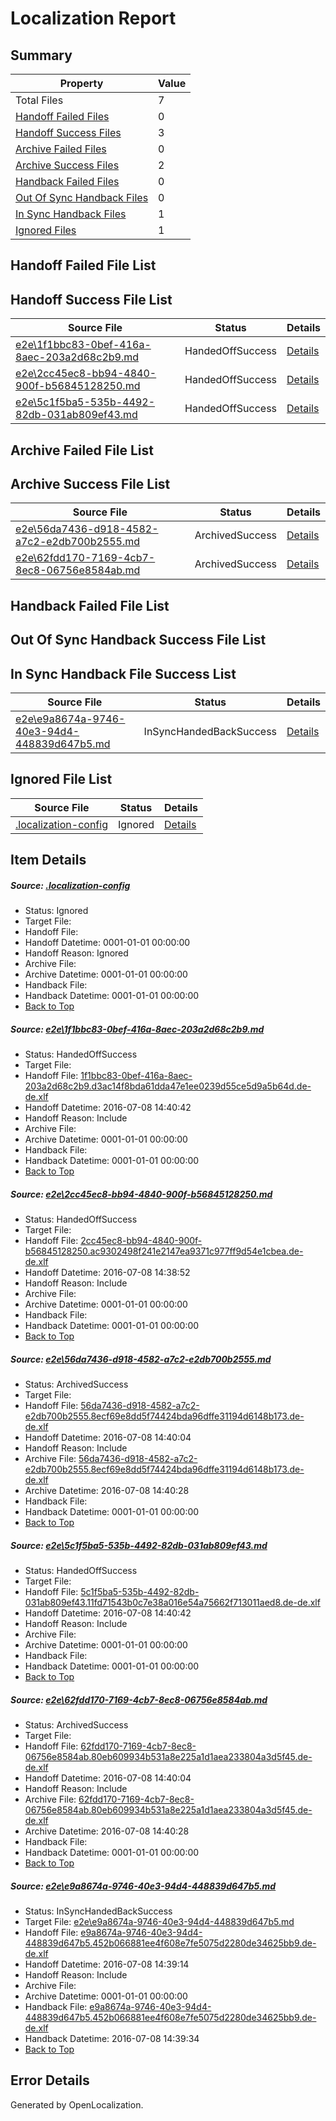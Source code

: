 # <a name='report-top'></a> Localization Report

## Summary
 Property | Value 
 -------- | ----- 
 Total Files | 7
[ Handoff Failed Files ](#handoff-failed-list)| 0
[ Handoff Success Files ](#handoff-success-list)| 3
[ Archive Failed Files ](#archive-failed-list)| 0
[ Archive Success Files ](#archive-success-list)| 2
[ Handback Failed Files ](#handback-failed-list)| 0
[ Out Of Sync Handback Files ](#outofsync-handback-success-list)| 0
[ In Sync Handback Files ](#insync-handback-success-list)| 1
[ Ignored Files ](#ignored-list)| 1

## <a name='handoff-failed-list'></a> Handoff Failed File List

## <a name='handoff-success-list'></a> Handoff Success File List
 Source File | Status | Details 
 ----------- | ------ | ------- 
 [e2e\1f1bbc83-0bef-416a-8aec-203a2d68c2b9.md](https://github.com/OpenLocalizationTestOrg/oltest/blob/91cd53a6809bfb7b866dc8bf423782a45fe7868a/e2e/1f1bbc83-0bef-416a-8aec-203a2d68c2b9.md) | HandedOffSuccess | [Details](#ecfef9faa3385110d901f5433958d3b3d365e8e61)
 [e2e\2cc45ec8-bb94-4840-900f-b56845128250.md](https://github.com/OpenLocalizationTestOrg/oltest/blob/7b78146e3844271befd4b7b942bfa917794bf5e7/e2e/2cc45ec8-bb94-4840-900f-b56845128250.md) | HandedOffSuccess | [Details](#af45c4322c08db31b26aca6725cc670ddca2f31b2)
 [e2e\5c1f5ba5-535b-4492-82db-031ab809ef43.md](https://github.com/OpenLocalizationTestOrg/oltest/blob/91cd53a6809bfb7b866dc8bf423782a45fe7868a/e2e/5c1f5ba5-535b-4492-82db-031ab809ef43.md) | HandedOffSuccess | [Details](#fac15a918ab17d0dd7bbfb65b24ed0c282b4eb864)

## <a name='archive-failed-list'></a> Archive Failed File List

## <a name='archive-success-list'></a> Archive Success File List
 Source File | Status | Details 
 ----------- | ------ | ------- 
 [e2e\56da7436-d918-4582-a7c2-e2db700b2555.md](https://github.com/OpenLocalizationTestOrg/oltest/blob/9843cfece50abf9b05d6eafd4ba1d35e5a18428d/e2e/56da7436-d918-4582-a7c2-e2db700b2555.md) | ArchivedSuccess | [Details](#cf0019122558391c44d6e45f91f1e88603a77a0d3)
 [e2e\62fdd170-7169-4cb7-8ec8-06756e8584ab.md](https://github.com/OpenLocalizationTestOrg/oltest/blob/9843cfece50abf9b05d6eafd4ba1d35e5a18428d/e2e/62fdd170-7169-4cb7-8ec8-06756e8584ab.md) | ArchivedSuccess | [Details](#4890ccfcf2a822553019a36b65547b28a71c6f9f5)

## <a name='handback-failed-list'></a> Handback Failed File List

## <a name='outofsync-handback-success-list'></a> Out Of Sync Handback Success File List

## <a name='insync-handback-success-list'></a> In Sync Handback File Success List
 Source File | Status | Details 
 ----------- | ------ | ------- 
 [e2e\e9a8674a-9746-40e3-94d4-448839d647b5.md](https://github.com/OpenLocalizationTestOrg/oltest/blob/d0df33315f6a12ed0dc5ee72d33a1769d1cdac4d/e2e/e9a8674a-9746-40e3-94d4-448839d647b5.md) | InSyncHandedBackSuccess | [Details](#3df8b023d3ad74c81e216118e9552b797796e9546)

## <a name='ignored-list'></a> Ignored File List
 Source File | Status | Details 
 ----------- | ------ | ------- 
 [.localization-config](https://github.com/OpenLocalizationTestOrg/oltest/blob/91cd53a6809bfb7b866dc8bf423782a45fe7868a/.localization-config) | Ignored | [Details](#3d4f252ac210baf56311d7e97dcc2db10974dbd20)

## Item Details
##### <a name='3d4f252ac210baf56311d7e97dcc2db10974dbd20'></a> Source: [.localization-config](https://github.com/OpenLocalizationTestOrg/oltest/blob/91cd53a6809bfb7b866dc8bf423782a45fe7868a/.localization-config)
* Status: Ignored
* Target File: 
* Handoff File: 
* Handoff Datetime: 0001-01-01 00:00:00
* Handoff Reason: Ignored
* Archive File: 
* Archive Datetime: 0001-01-01 00:00:00
* Handback File: 
* Handback Datetime: 0001-01-01 00:00:00
* [Back to Top](#report-top)

##### <a name='ecfef9faa3385110d901f5433958d3b3d365e8e61'></a> Source: [e2e\1f1bbc83-0bef-416a-8aec-203a2d68c2b9.md](https://github.com/OpenLocalizationTestOrg/oltest/blob/91cd53a6809bfb7b866dc8bf423782a45fe7868a/e2e/1f1bbc83-0bef-416a-8aec-203a2d68c2b9.md)
* Status: HandedOffSuccess
* Target File: 
* Handoff File: [1f1bbc83-0bef-416a-8aec-203a2d68c2b9.d3ac14f8bda61dda47e1ee0239d55ce5d9a5b64d.de-de.xlf](https://github.com/OpenLocalizationTestOrg/olhandoff-e2e/blob/bfcd56b29d7bf8ba106f20cfc33450cf035900aa/ol-handoff/OpenLocalizationTestOrg/oltest-dede-fly/ci/ht/1f1bbc83-0bef-416a-8aec-203a2d68c2b9.d3ac14f8bda61dda47e1ee0239d55ce5d9a5b64d.de-de.xlf)
* Handoff Datetime: 2016-07-08 14:40:42
* Handoff Reason: Include
* Archive File: 
* Archive Datetime: 0001-01-01 00:00:00
* Handback File: 
* Handback Datetime: 0001-01-01 00:00:00
* [Back to Top](#report-top)

##### <a name='af45c4322c08db31b26aca6725cc670ddca2f31b2'></a> Source: [e2e\2cc45ec8-bb94-4840-900f-b56845128250.md](https://github.com/OpenLocalizationTestOrg/oltest/blob/7b78146e3844271befd4b7b942bfa917794bf5e7/e2e/2cc45ec8-bb94-4840-900f-b56845128250.md)
* Status: HandedOffSuccess
* Target File: 
* Handoff File: [2cc45ec8-bb94-4840-900f-b56845128250.ac9302498f241e2147ea9371c977ff9d54e1cbea.de-de.xlf](https://github.com/OpenLocalizationTestOrg/olhandoff-e2e/blob/699357e9e8ec6fa17cf82ad6db73cc1637a30b88/ol-handoff/OpenLocalizationTestOrg/oltest-dede-fly/ci/ht/2cc45ec8-bb94-4840-900f-b56845128250.ac9302498f241e2147ea9371c977ff9d54e1cbea.de-de.xlf)
* Handoff Datetime: 2016-07-08 14:38:52
* Handoff Reason: Include
* Archive File: 
* Archive Datetime: 0001-01-01 00:00:00
* Handback File: 
* Handback Datetime: 0001-01-01 00:00:00
* [Back to Top](#report-top)

##### <a name='cf0019122558391c44d6e45f91f1e88603a77a0d3'></a> Source: [e2e\56da7436-d918-4582-a7c2-e2db700b2555.md](https://github.com/OpenLocalizationTestOrg/oltest/blob/9843cfece50abf9b05d6eafd4ba1d35e5a18428d/e2e/56da7436-d918-4582-a7c2-e2db700b2555.md)
* Status: ArchivedSuccess
* Target File: 
* Handoff File: [56da7436-d918-4582-a7c2-e2db700b2555.8ecf69e8dd5f74424bda96dffe31194d6148b173.de-de.xlf](https://github.com/OpenLocalizationTestOrg/olhandoff-e2e/blob/1ce4de83882b3802a5b9cf1cdcc0b70eb61f0217/ol-handoff/OpenLocalizationTestOrg/oltest-dede-fly/ci/ht/56da7436-d918-4582-a7c2-e2db700b2555.8ecf69e8dd5f74424bda96dffe31194d6148b173.de-de.xlf)
* Handoff Datetime: 2016-07-08 14:40:04
* Handoff Reason: Include
* Archive File: [56da7436-d918-4582-a7c2-e2db700b2555.8ecf69e8dd5f74424bda96dffe31194d6148b173.de-de.xlf](https://github.com/OpenLocalizationTestOrg/olhandoff-e2e/blob/00800844a349695e0a806fb5444b63ff60577f8c/ol-archive/OpenLocalizationTestOrg/oltest-dede-fly/ci/ht/56da7436-d918-4582-a7c2-e2db700b2555.8ecf69e8dd5f74424bda96dffe31194d6148b173.de-de.xlf)
* Archive Datetime: 2016-07-08 14:40:28
* Handback File: 
* Handback Datetime: 0001-01-01 00:00:00
* [Back to Top](#report-top)

##### <a name='fac15a918ab17d0dd7bbfb65b24ed0c282b4eb864'></a> Source: [e2e\5c1f5ba5-535b-4492-82db-031ab809ef43.md](https://github.com/OpenLocalizationTestOrg/oltest/blob/91cd53a6809bfb7b866dc8bf423782a45fe7868a/e2e/5c1f5ba5-535b-4492-82db-031ab809ef43.md)
* Status: HandedOffSuccess
* Target File: 
* Handoff File: [5c1f5ba5-535b-4492-82db-031ab809ef43.11fd71543b0c7e38a016e54a75662f713011aed8.de-de.xlf](https://github.com/OpenLocalizationTestOrg/olhandoff-e2e/blob/bfcd56b29d7bf8ba106f20cfc33450cf035900aa/ol-handoff/OpenLocalizationTestOrg/oltest-dede-fly/ci/ht/5c1f5ba5-535b-4492-82db-031ab809ef43.11fd71543b0c7e38a016e54a75662f713011aed8.de-de.xlf)
* Handoff Datetime: 2016-07-08 14:40:42
* Handoff Reason: Include
* Archive File: 
* Archive Datetime: 0001-01-01 00:00:00
* Handback File: 
* Handback Datetime: 0001-01-01 00:00:00
* [Back to Top](#report-top)

##### <a name='4890ccfcf2a822553019a36b65547b28a71c6f9f5'></a> Source: [e2e\62fdd170-7169-4cb7-8ec8-06756e8584ab.md](https://github.com/OpenLocalizationTestOrg/oltest/blob/9843cfece50abf9b05d6eafd4ba1d35e5a18428d/e2e/62fdd170-7169-4cb7-8ec8-06756e8584ab.md)
* Status: ArchivedSuccess
* Target File: 
* Handoff File: [62fdd170-7169-4cb7-8ec8-06756e8584ab.80eb609934b531a8e225a1d1aea233804a3d5f45.de-de.xlf](https://github.com/OpenLocalizationTestOrg/olhandoff-e2e/blob/1ce4de83882b3802a5b9cf1cdcc0b70eb61f0217/ol-handoff/OpenLocalizationTestOrg/oltest-dede-fly/ci/ht/62fdd170-7169-4cb7-8ec8-06756e8584ab.80eb609934b531a8e225a1d1aea233804a3d5f45.de-de.xlf)
* Handoff Datetime: 2016-07-08 14:40:04
* Handoff Reason: Include
* Archive File: [62fdd170-7169-4cb7-8ec8-06756e8584ab.80eb609934b531a8e225a1d1aea233804a3d5f45.de-de.xlf](https://github.com/OpenLocalizationTestOrg/olhandoff-e2e/blob/00800844a349695e0a806fb5444b63ff60577f8c/ol-archive/OpenLocalizationTestOrg/oltest-dede-fly/ci/ht/62fdd170-7169-4cb7-8ec8-06756e8584ab.80eb609934b531a8e225a1d1aea233804a3d5f45.de-de.xlf)
* Archive Datetime: 2016-07-08 14:40:28
* Handback File: 
* Handback Datetime: 0001-01-01 00:00:00
* [Back to Top](#report-top)

##### <a name='3df8b023d3ad74c81e216118e9552b797796e9546'></a> Source: [e2e\e9a8674a-9746-40e3-94d4-448839d647b5.md](https://github.com/OpenLocalizationTestOrg/oltest/blob/d0df33315f6a12ed0dc5ee72d33a1769d1cdac4d/e2e/e9a8674a-9746-40e3-94d4-448839d647b5.md)
* Status: InSyncHandedBackSuccess
* Target File: [e2e\e9a8674a-9746-40e3-94d4-448839d647b5.md](https://github.com/OpenLocalizationTestOrg/oltest-dede-fly/blob/61c7ece1c6b70b06a63f426858c3f64248b81518/e2e/e9a8674a-9746-40e3-94d4-448839d647b5.md)
* Handoff File: [e9a8674a-9746-40e3-94d4-448839d647b5.452b066881ee4f608e7fe5075d2280de34625bb9.de-de.xlf](https://github.com/OpenLocalizationTestOrg/olhandoff-e2e/blob/c5555badb6e18b05f5c3f044c5d3943d72502575/ol-handoff/OpenLocalizationTestOrg/oltest-dede-fly/ci/ht/e9a8674a-9746-40e3-94d4-448839d647b5.452b066881ee4f608e7fe5075d2280de34625bb9.de-de.xlf)
* Handoff Datetime: 2016-07-08 14:39:14
* Handoff Reason: Include
* Archive File: 
* Archive Datetime: 0001-01-01 00:00:00
* Handback File: [e9a8674a-9746-40e3-94d4-448839d647b5.452b066881ee4f608e7fe5075d2280de34625bb9.de-de.xlf](https://github.com/OpenLocalizationTestOrg/olhandback-e2e/blob/ee2dbc09f0615b381b521594538f4486cb277257/ol-handback/OpenLocalizationTestOrg/oltest-dede-fly/ci/ht/e9a8674a-9746-40e3-94d4-448839d647b5.452b066881ee4f608e7fe5075d2280de34625bb9.de-de.xlf)
* Handback Datetime: 2016-07-08 14:39:34
* [Back to Top](#report-top)


## Error Details

Generated by OpenLocalization.

